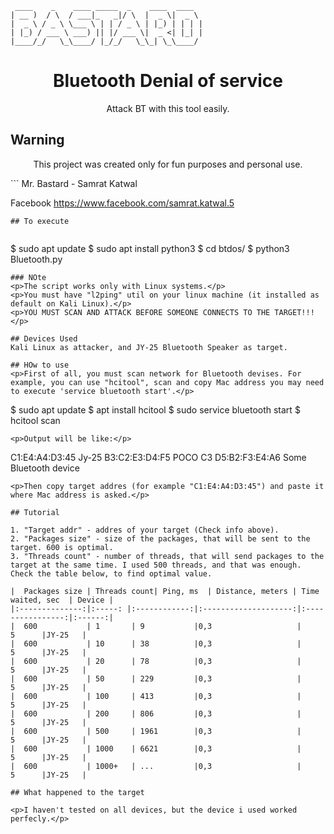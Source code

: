 ```
 ____    _    ____ _____  _    ____  ____
| __ )  / \  / ___|_   _|/ \  |  _ \|  _ \
|  _ \ / _ \ \___ \ | | / _ \ | |_) | | | |
| |_) / ___ \ ___) || |/ ___ \|  _ <| |_| |
|____/_/   \_\____/ |_/_/   \_\_| \_\____/
```
<h1 align="center">Bluetooth Denial of service</h1>
<p align="center">
  <a href="https://python.org">
  </a>
</p>
<p align="center">Attack BT with this tool easily. </p>



## Warning
<p align="center">This project was created only for fun purposes and personal use.</p>
```
Mr. Bastard -
Samrat Katwal

Facebook
   https://www.facebook.com/samrat.katwal.5
```
## To execute


```
$ sudo apt update
$ sudo apt install python3
$ cd btdos/
$ python3 Bluetooth.py
```
### NOte
<p>The script works only with Linux systems.</p>
<p>You must have "l2ping" util on your linux machine (it installed as default on Kali Linux).</p>
<p>YOU MUST SCAN AND ATTACK BEFORE SOMEONE CONNECTS TO THE TARGET!!!</p>

## Devices Used
Kali Linux as attacker, and JY-25 Bluetooth Speaker as target.

## HOw to use
<p>First of all, you must scan network for Bluetooth devises. For example, you can use "hcitool", scan and copy Mac address you may need to execute 'service bluetooth start'.</p>

```
$ sudo apt update
$ apt install hcitool
$ sudo service bluetooth start
$ hcitool scan
```
<p>Output will be like:</p>

```
C1:E4:A4:D3:45      Jy-25
B3:C2:E3:D4:F5      POCO C3
D5:B2:F3:E4:A6      Some Bluetooth device
```
<p>Then copy target addres (for example "C1:E4:A4:D3:45") and paste it where Mac address is asked.</p>

## Tutorial

1. "Target addr" - addres of your target (Check info above).
2. "Packages size" - size of the packages, that will be sent to the target. 600 is optimal.
3. "Threads count" - number of threads, that will send packages to the target at the same time. I used 500 threads, and that was enough. Check the table below, to find optimal value.

|  Packages size | Threads count| Ping, ms  | Distance, meters | Time waited, sec  | Device |
|:--------------:|:-----: |:------------:|:--------------------:|:----------------:|:------:|
|  600           | 1       | 9           |0,3                   |           5      |JY-25   |
|  600           | 10      | 38          |0,3                   |           5      |JY-25   |
|  600           | 20      | 78          |0,3                   |           5      |JY-25   |
|  600           | 50      | 229         |0,3                   |           5      |JY-25   |
|  600           | 100     | 413         |0,3                   |           5      |JY-25   |
|  600           | 200     | 806         |0,3                   |           5      |JY-25   |
|  600           | 500     | 1961        |0,3                   |           5      |JY-25   |
|  600           | 1000    | 6621        |0,3                   |           5      |JY-25   |
|  600           | 1000+   | ...         |0,3                   |           5      |JY-25   |

## What happened to the target

<p>I haven't tested on all devices, but the device i used worked perfecly.</p>
